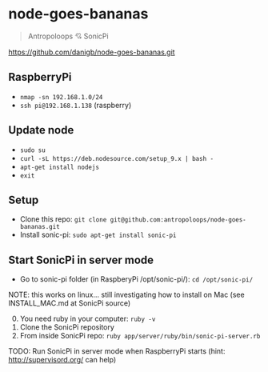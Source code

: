 # node-goes-bananas

> Antropoloops 💘 SonicPi

https://github.com/danigb/node-goes-bananas.git

## RaspberryPi

* `nmap -sn 192.168.1.0/24`
* `ssh pi@192.168.1.138` (raspberry)

## Update node

* `sudo su`
* `curl -sL https://deb.nodesource.com/setup_9.x | bash -`
* `apt-get install nodejs`
* `exit`

## Setup

* Clone this repo: `git clone git@github.com:antropoloops/node-goes-bananas.git`
* Install sonic-pi: `sudo apt-get install sonic-pi`

## Start SonicPi in server mode

* Go to sonic-pi folder (in RaspberyPi /opt/sonic-pi/): `cd /opt/sonic-pi/`

NOTE: this works on linux... still investigating how to install on Mac (see INSTALL_MAC.md at SonicPi source)

0.  You need ruby in your computer: `ruby -v`
1.  Clone the SonicPi repository
1.  From inside SonicPi repo: `ruby app/server/ruby/bin/sonic-pi-server.rb`

TODO: Run SonicPi in server mode when RaspberryPi starts (hint: http://supervisord.org/ can help)
